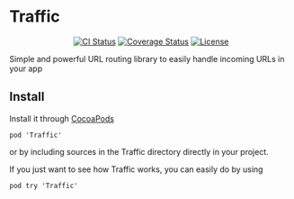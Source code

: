 # Traffic

<p align="center">
<a href="https://travis-ci.org/jilouc/Traffic"><img src="http://img.shields.io/travis/jilouc/Traffic.svg?style=flat" alt="CI Status" /></a>
<a href='https://coveralls.io/github/jilouc/Traffic?branch=master'><img src='https://coveralls.io/repos/github/jilouc/Traffic/badge.svg?branch=master' alt='Coverage Status' /></a>
<a href="https://raw.githubusercontent.com/jilouc/Traffic/master/LICENSE"><img src="https://img.shields.io/github/license/jilouc/Traffic.svg" alt="License" /></a>
</p>

Simple and powerful URL routing library to easily handle incoming URLs in your app

## Install

Install it through [CocoaPods](http://cocoapods.org/)

```
pod 'Traffic'
```

or by including sources in the Traffic directory directly in your project.

If you just want to see how Traffic works, you can easily do by using

```
pod try 'Traffic'
```